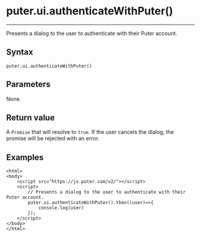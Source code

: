 # puter.ui.authenticateWithPuter()
* * *

Presents a dialog to the user to authenticate with their Puter account.

[](#syntax)Syntax
-----------------

```
puter.ui.authenticateWithPuter()

```


[](#parameters)Parameters
-------------------------

None.

[](#return-value)Return value
-----------------------------

A `Promise` that will resolve to `true`. If the user cancels the dialog, the promise will be rejected with an error.

[](#examples)Examples
---------------------

```
<html>
<body>
    <script src="https://js.puter.com/v2/"></script>
    <script>
        // Presents a dialog to the user to authenticate with their Puter account.
        puter.ui.authenticateWithPuter().then((user)=>{
            console.log(user)
        });
    </script>
</body>
</html>

```
